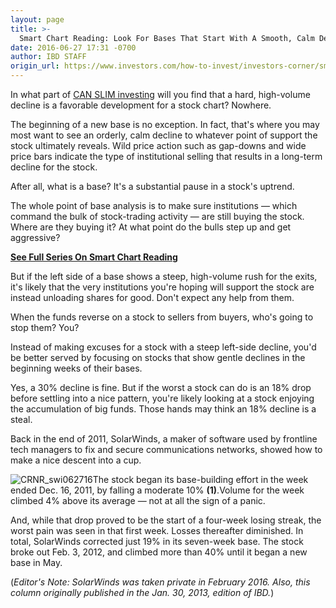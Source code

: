 ```yaml
---
layout: page
title: >-
  Smart Chart Reading: Look For Bases That Start With A Smooth, Calm Decline
date: 2016-06-27 17:31 -0700
author: IBD STAFF
origin_url: https://www.investors.com/how-to-invest/investors-corner/smart-chart-reading-look-for-bases-that-start-with-a-smooth-calm-decline
---
```





In what part of [CAN SLIM investing](http://education.investors.com/courselandingpage.aspx?id=735749) will you find that a hard, high-volume decline is a favorable development for a stock chart? Nowhere.


The beginning of a new base is no exception. In fact, that's where you may most want to see an orderly, calm decline to whatever point of support the stock ultimately reveals. Wild price action such as gap-downs and wide price bars indicate the type of institutional selling that results in a long-term decline for the stock.


After all, what is a base? It's a substantial pause in a stock's uptrend.


The whole point of base analysis is to make sure institutions — which command the bulk of stock-trading activity — are still buying the stock. Where are they buying it? At what point do the bulls step up and get aggressive?


[**See Full Series On Smart Chart Reading**](https://www.investors.com/how-to-read-stock-chart-patterns/)


But if the left side of a base shows a steep, high-volume rush for the exits, it's likely that the very institutions you're hoping will support the stock are instead unloading shares for good. Don't expect any help from them.


When the funds reverse on a stock to sellers from buyers, who's going to stop them? You?


Instead of making excuses for a stock with a steep left-side decline, you'd be better served by focusing on stocks that show gentle declines in the beginning weeks of their bases.


Yes, a 30% decline is fine. But if the worst a stock can do is an 18% drop before settling into a nice pattern, you're likely looking at a stock enjoying the accumulation of big funds. Those hands may think an 18% decline is a steal.


Back in the end of 2011, SolarWinds, a maker of software used by frontline tech managers to fix and secure communications networks, showed how to make a nice descent into a cup.


![CRNR_swi062716](https://www.investors.com/wp-content/uploads/2016/06/CRNR_swi062716-1024x526.jpg)The stock began its base-building effort in the week ended Dec. 16, 2011, by falling a moderate 10% **(1)**.Volume for the week climbed 4% above its average — not at all the sign of a panic.


And, while that drop proved to be the start of a four-week losing streak, the worst pain was seen in that first week. Losses thereafter diminished. In total, SolarWinds corrected just 19% in its seven-week base. The stock broke out Feb. 3, 2012, and climbed more than 40% until it began a new base in May.


(*Editor's Note: SolarWinds was taken private in February 2016. Also, this column originally published in the Jan. 30, 2013, edition of IBD.*)





